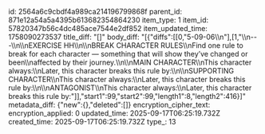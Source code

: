 id: 2564a6c9cbdf4a989ca214196799868f
parent_id: 871e12a54a5a4395b613682354864230
item_type: 1
item_id: 57820347b56c4dc485ace7544e2df852
item_updated_time: 1758090273537
title_diff: "[]"
body_diff: "[{\"diffs\":[[0,\"5-09-06\\\n\"],[1,\"\\\n---\\\n\\\nEXERCISE HH\\\n\\\nBREAK CHARACTER RULES\\\nFind one rule to break for each character — something that will show they’ve changed or been\\\naffected by their journey.\\\n\\\nMAIN CHARACTER\\\nThis character always:\\\nLater, this character breaks this rule by:\\\n\\\nSUPPORTING CHARACTER\\\nThis character always:\\\nLater, this character breaks this rule by:\\\n\\\nANTAGONIST\\\nThis character always:\\\nLater, this character breaks this rule by:\"]],\"start1\":99,\"start2\":99,\"length1\":8,\"length2\":416}]"
metadata_diff: {"new":{},"deleted":[]}
encryption_cipher_text: 
encryption_applied: 0
updated_time: 2025-09-17T06:25:19.732Z
created_time: 2025-09-17T06:25:19.732Z
type_: 13